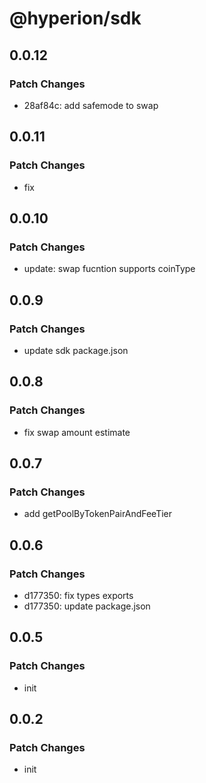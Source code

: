 # @hyperion/sdk

## 0.0.12

### Patch Changes

- 28af84c: add safemode to swap

## 0.0.11

### Patch Changes

- fix

## 0.0.10

### Patch Changes

- update: swap fucntion supports coinType

## 0.0.9

### Patch Changes

- update sdk package.json

## 0.0.8

### Patch Changes

- fix swap amount estimate

## 0.0.7

### Patch Changes

- add getPoolByTokenPairAndFeeTier

## 0.0.6

### Patch Changes

- d177350: fix types exports
- d177350: update package.json

## 0.0.5

### Patch Changes

- init

## 0.0.2

### Patch Changes

- init
